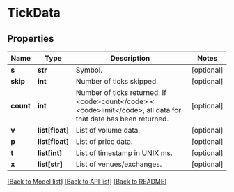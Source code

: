 # TickData

## Properties
Name | Type | Description | Notes
------------ | ------------- | ------------- | -------------
**s** | **str** | Symbol. | [optional] 
**skip** | **int** | Number of ticks skipped. | [optional] 
**count** | **int** | Number of ticks returned. If &lt;code&gt;count&lt;/code&gt; &lt; &lt;code&gt;limit&lt;/code&gt;, all data for that date has been returned. | [optional] 
**v** | **list[float]** | List of volume data. | [optional] 
**p** | **list[float]** | List of price data. | [optional] 
**t** | **list[int]** | List of timestamp in UNIX ms. | [optional] 
**x** | **list[str]** | List of venues/exchanges. | [optional] 

[[Back to Model list]](../README.md#documentation-for-models) [[Back to API list]](../README.md#documentation-for-api-endpoints) [[Back to README]](../README.md)



